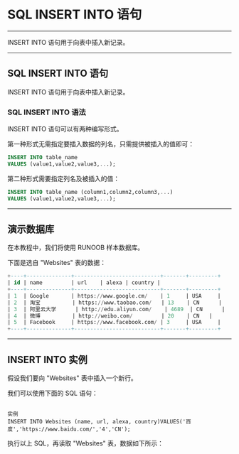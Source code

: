 # SQL INSERT INTO 语句

------

INSERT INTO 语句用于向表中插入新记录。

------

## SQL INSERT INTO 语句

INSERT INTO 语句用于向表中插入新记录。

### SQL INSERT INTO 语法

INSERT INTO 语句可以有两种编写形式。

第一种形式无需指定要插入数据的列名，只需提供被插入的值即可：

```sql
INSERT INTO table_name
VALUES (value1,value2,value3,...);
```

第二种形式需要指定列名及被插入的值：

```sql
INSERT INTO table_name (column1,column2,column3,...)
VALUES (value1,value2,value3,...);
```

 

------

## 演示数据库

在本教程中，我们将使用 RUNOOB 样本数据库。

下面是选自 "Websites" 表的数据：

```sql
+----+--------------+---------------------------+-------+---------+
| id | name         | url    | alexa | country |
+----+--------------+---------------------------+-------+---------+
| 1  | Google       | https://www.google.cm/    | 1     | USA     |
| 2  | 淘宝          | https://www.taobao.com/   | 13    | CN      |
| 3  | 阿里云大学      | http://edu.aliyun.com/    | 4689  | CN      |
| 4  | 微博          | http://weibo.com/         | 20    | CN   |
| 5  | Facebook     | https://www.facebook.com/ | 3     | USA     |
+----+--------------+---------------------------+-------+---------+
```

 

------

## INSERT INTO 实例

假设我们要向 "Websites" 表中插入一个新行。

我们可以使用下面的 SQL 语句：

```
 
实例
INSERT INTO Websites (name, url, alexa, country)VALUES('百度','https://www.baidu.com/','4','CN');
```

执行以上 SQL，再读取 "Websites" 表，数据如下所示：